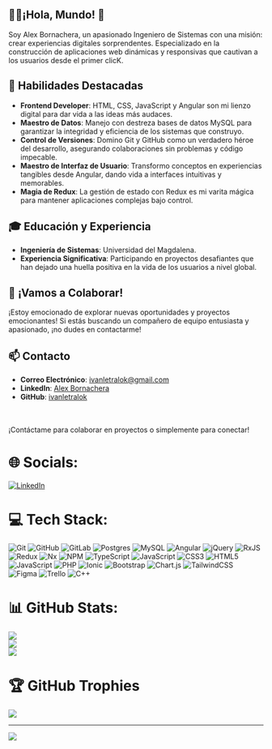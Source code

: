 ## 👨‍💻¡Hola, Mundo! 👋
Soy Alex Bornachera, un apasionado Ingeniero de Sistemas con una misión: crear experiencias digitales sorprendentes. Especializado en la construcción de aplicaciones web dinámicas y responsivas que cautivan a los usuarios desde el primer clicK.

## 🚀 Habilidades Destacadas

- **Frontend Developer**: HTML, CSS, JavaScript y Angular son mi lienzo digital para dar vida a las ideas más audaces.
- **Maestro de Datos**: Manejo con destreza bases de datos MySQL para garantizar la integridad y eficiencia de los sistemas que construyo.
- **Control de Versiones**: Domino Git y GitHub como un verdadero héroe del desarrollo, asegurando colaboraciones sin problemas y código impecable.
- **Maestro de Interfaz de Usuario**: Transformo conceptos en experiencias tangibles desde Angular, dando vida a interfaces intuitivas y memorables.
- **Magia de Redux**: La gestión de estado con Redux es mi varita mágica para mantener aplicaciones complejas bajo control.

## 🎓 Educación y Experiencia

- **Ingeniería de Sistemas**: Universidad del Magdalena.
- **Experiencia Significativa**: Participando en proyectos desafiantes que han dejado una huella positiva en la vida de los usuarios a nivel global.

## 🌟 ¡Vamos a Colaborar!

¡Estoy emocionado de explorar nuevas oportunidades y proyectos emocionantes! Si estás buscando un compañero de equipo entusiasta y apasionado, ¡no dudes en contactarme!

## 📫 Contacto

- **Correo Electrónico**: [ivanletralok@gmail.com](mailto:ivanletralok@gmail.com)
- **LinkedIn**: [Alex Bornachera](https://www.linkedin.com/in/alex-bornachera-908b48191/)
- **GitHub**: [ivanletralok](https://github.com/ivanletralok)


<br><br>¡Contáctame para colaborar en proyectos o simplemente para conectar!<br>


# 🌐 Socials:
[![LinkedIn](https://img.shields.io/badge/LinkedIn-%230077B5.svg?logo=linkedin&logoColor=white)](https://linkedin.com/in/https://www.linkedin.com/in/alex-bornachera-908b48191/) 

# 💻 Tech Stack:
![Git](https://img.shields.io/badge/git-%23F05033.svg?style=for-the-badge&logo=git&logoColor=white) ![GitHub](https://img.shields.io/badge/github-%23121011.svg?style=for-the-badge&logo=github&logoColor=white) ![GitLab](https://img.shields.io/badge/gitlab-%23181717.svg?style=for-the-badge&logo=gitlab&logoColor=white) ![Postgres](https://img.shields.io/badge/postgres-%23316192.svg?style=for-the-badge&logo=postgresql&logoColor=white) ![MySQL](https://img.shields.io/badge/mysql-4479A1.svg?style=for-the-badge&logo=mysql&logoColor=white) ![Angular](https://img.shields.io/badge/angular-%23DD0031.svg?style=for-the-badge&logo=angular&logoColor=white) ![jQuery](https://img.shields.io/badge/jquery-%230769AD.svg?style=for-the-badge&logo=jquery&logoColor=white) ![RxJS](https://img.shields.io/badge/rxjs-%23B7178C.svg?style=for-the-badge&logo=reactivex&logoColor=white) ![Redux](https://img.shields.io/badge/redux-%23593d88.svg?style=for-the-badge&logo=redux&logoColor=white) ![Nx](https://img.shields.io/badge/nx-143055?style=for-the-badge&logo=nx&logoColor=white) ![NPM](https://img.shields.io/badge/NPM-%23CB3837.svg?style=for-the-badge&logo=npm&logoColor=white) ![TypeScript](https://img.shields.io/badge/typescript-%23007ACC.svg?style=for-the-badge&logo=typescript&logoColor=white) ![JavaScript](https://img.shields.io/badge/javascript-%23323330.svg?style=for-the-badge&logo=javascript&logoColor=%23F7DF1E) ![CSS3](https://img.shields.io/badge/css3-%231572B6.svg?style=for-the-badge&logo=css3&logoColor=white) ![HTML5](https://img.shields.io/badge/html5-%23E34F26.svg?style=for-the-badge&logo=html5&logoColor=white) ![JavaScript](https://img.shields.io/badge/javascript-%23323330.svg?style=for-the-badge&logo=javascript&logoColor=%23F7DF1E) ![PHP](https://img.shields.io/badge/php-%23777BB4.svg?style=for-the-badge&logo=php&logoColor=white) ![Ionic](https://img.shields.io/badge/Ionic-%233880FF.svg?style=for-the-badge&logo=Ionic&logoColor=white) ![Bootstrap](https://img.shields.io/badge/bootstrap-%238511FA.svg?style=for-the-badge&logo=bootstrap&logoColor=white) ![Chart.js](https://img.shields.io/badge/chart.js-F5788D.svg?style=for-the-badge&logo=chart.js&logoColor=white) ![TailwindCSS](https://img.shields.io/badge/tailwindcss-%2338B2AC.svg?style=for-the-badge&logo=tailwind-css&logoColor=white) ![Figma](https://img.shields.io/badge/figma-%23F24E1E.svg?style=for-the-badge&logo=figma&logoColor=white) ![Trello](https://img.shields.io/badge/Trello-%23026AA7.svg?style=for-the-badge&logo=Trello&logoColor=white) ![C++](https://img.shields.io/badge/c++-%2300599C.svg?style=for-the-badge&logo=c%2B%2B&logoColor=white)
# 📊 GitHub Stats:
![](https://github-readme-stats.vercel.app/api?username=ivanletralok&theme=tokyonight&hide_border=false&include_all_commits=false&count_private=false)<br/>
![](https://github-readme-streak-stats.herokuapp.com/?user=ivanletralok&theme=tokyonight&hide_border=false)<br/>
![](https://github-readme-stats.vercel.app/api/top-langs/?username=ivanletralok&theme=tokyonight&hide_border=false&include_all_commits=false&count_private=false&layout=compact)

# 🏆 GitHub Trophies
![](https://github-profile-trophy.vercel.app/?username=ivanletralok&theme=algolia&no-frame=false&no-bg=true&margin-w=4)

---
[![](https://visitcount.itsvg.in/api?id=ivanletralok&icon=0&color=0)](https://visitcount.itsvg.in)

<!-- Proudly created with GPRM ( https://gprm.itsvg.in ) -->
